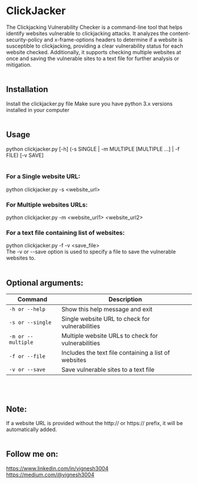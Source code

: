 # ClickJacker
The Clickjacking Vulnerability Checker is a command-line tool that helps identify websites vulnerable to clickjacking attacks. It analyzes the content-security-policy and x-frame-options headers to determine if a website is susceptible to clickjacking, providing a clear vulnerability status for each website checked. Additionally, it supports checking multiple websites at once and saving the vulnerable sites to a text file for further analysis or mitigation.
<br> 
<br>
## Installation
Install the clickjacker.py file 
Make sure you have python 3.x versions installed in your computer
<br>
<br>
## Usage 
python clickjacker.py [-h] (-s SINGLE | -m MULTIPLE [MULTIPLE ...] | -f FILE) [-v SAVE]
<br>
<br>
### For a Single website URL: 
python clickjacker.py -s <website_url>
<br>
### For Multiple websites URLs:
python clickjacker.py -m <website_url1> <website_url2>
<br>
### For a text file containing list of websites:
python clickjacker.py -f <filename> -v <save_file>
<br>
The -v or --save option is used to specify a file to save the vulnerable websites to.
<br>
<br>
## Optional arguments:
| Command | Description |
| --- | --- |
| `-h or --help ` | Show this help message and exit |
| `-s or --single` | Single website URL to check for vulnerabilities |
| `-m or --multiple` | Multiple website URLs to check for vulnerabilities |
| `-f or --file` | Includes the text file containing a list of websites |
| `-v or --save` | Save vulnerable sites to a text file |
<br>
<br>  
 
## Note: <br>
If a website URL is provided without the http:// or https:// prefix, it will be automatically added.
<br>
<br>  
## Follow me on: <br>
https://www.linkedin.com/in/vignesh3004 <br>
https://medium.com/@vignesh3004
